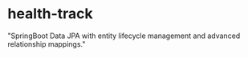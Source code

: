 # health-track
"SpringBoot Data JPA with entity lifecycle management and advanced relationship mappings."
